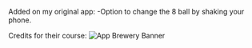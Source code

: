 Added on my original app:
-Option to change the 8 ball by shaking your phone.

Credits for their course:
![App Brewery Banner](https://github.com/londonappbrewery/Images/blob/master/AppBreweryBanner.png)
